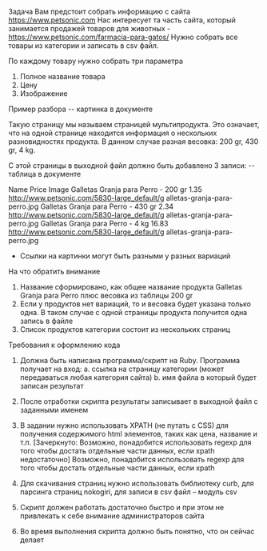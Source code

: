 Задача
Вам предстоит собрать информацию с сайта ​https://www.petsonic.com
Нас интересует та часть сайта, который занимается продажей товаров для животных - https://www.petsonic.com/farmacia-para-gatos/
Нужно собрать ​все товары​ из категории и записать в ​csv ​файл.

По каждому товару нужно собрать три параметра 
1. Полное название товара
2. Цену
3. Изображение

Пример разбора
-- картинка в документе

Такую страницу мы называем страницей мультипродукта. Это означает, что на одной странице находится информация о нескольких разновидностях продукта. В данном случае разная весовка: 200 gr, 430 gr, 4 kg.
      
С этой страницы в выходной файл должно быть добавлено 3 записи:
-- таблица в документе

Name
Price
Image
Galletas Granja para Perro - 200 gr
1.35
http://www.petsonic.com/5830-large_default/g alletas-granja-para-perro.jpg
Galletas Granja para Perro - 430 gr
2.34
http://www.petsonic.com/5830-large_default/g alletas-granja-para-perro.jpg
Galletas Granja para Perro - 4 kg
16.83
http://www.petsonic.com/5830-large_default/g alletas-granja-para-perro.jpg


* Ссылки на картинки могут быть разными у разных вариаций

На что обратить внимание
1. Название сформировано, как общее название продукта ​Galletas Granja para Perro плюс весовка из таблицы ​200 gr
2. Если у продуктов нет вариаций, то и весовка будет указана только одна. В таком случае с одной страницы продукта получится одна запись в файле
3. Список продуктов категории состоит из нескольких страниц

Требования к оформлению кода
1. Должна ​быть написана программа/скрипт на Ruby​. Программа получает на вход:
a. ссылка на страницу категории (может передаваться любая категория сайта)
b. имя файла в который будет записан результат
2. После отработки скрипта результаты записывает в выходной файл с заданными именем
3. В задании нужно использовать ​XPATH (не путать с CSS) ​для получения содержимого html элементов, таких как цена, название и т.п. [Зачеркнуто: Возможно, понадобится использовать regexp для того чтобы достать отдельные части данных, если xpath
недостаточно] Возможно, понадобится использовать regexp для того чтобы достать отдельные части данных, если xpath

4. Для скачивания страниц нужно использовать библиотеку ​curb,​ для парсинга страниц ​nokogiri​, для записи в csv файл – модуль ​csv
5. Скрипт должен работать достаточно быстро и при этом не привлекать к себе внимание администраторов сайта
6. Во время выполнения скрипта должно быть понятно, что он сейчас делает
